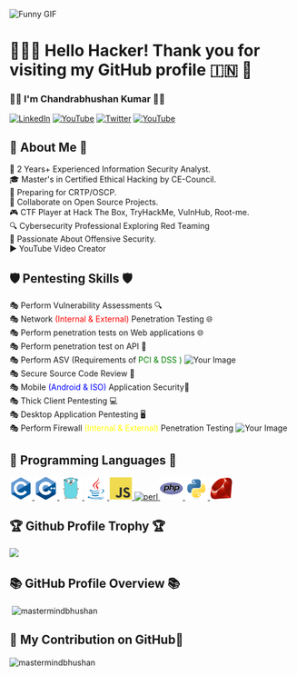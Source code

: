 ![Funny GIF](https://user-images.githubusercontent.com/74038190/229223263-cf2e4b07-2615-4f87-9c38-e37600f8381a.gif)

# 👨🏻‍💻 Hello Hacker! Thank you for visiting my GitHub profile 🇮🇳 🚩

### 👨‍🎓 I'm **Chandrabhushan Kumar** 👨‍🎓

<a href="https://www.linkedin.com/in/mastermindbhushan/" target="_blank"><img src="https://img.shields.io/badge/LinkedIn-%230077B5.svg?&style=flat-square&logo=linkedin&logoColor=white" alt="LinkedIn"></a>
[![YouTube](https://img.shields.io/badge/YouTube-%23FF0000.svg?&style=flat-square&logo=youtube&logoColor=white)](https://www.youtube.com/@MasterMindBhushan)
[![Twitter](https://img.shields.io/twitter/follow/bhushanstm2222?style=social)](https://twitter.com/bhushanstm2222/)
[![YouTube](https://img.shields.io/badge/YouTube-%23FF0000.svg?&style=flat-square&logo=youtube&logoColor=white)](https://www.youtube.com/@mastervlog22)


## 🙋 About Me 🙋
🔭 2 Years+ Experienced Information Security Analyst.  
🎓 Master's in Certified Ethical Hacking by CE-Council.  
🌱 Preparing for CRTP/OSCP.   
👯 Collaborate on Open Source Projects.      
🎮 CTF Player at Hack The Box, TryHackMe, VulnHub, Root-me.  
🔍 Cybersecurity Professional Exploring Red Teaming    
💂 Passionate About Offensive Security.   
▶️ YouTube Video Creator     

## 🛡️ Pentesting Skills 🛡️ 

🎭 Perform Vulnerability Assessments 🔍   
🎭 Network <span style="color:red">(Internal & External)</span> Penetration Testing 🌐      
🎭 Perform penetration tests on Web   applications 🌐    
🎭 Perform penetration test on API 📡    
🎭 Perform ASV (Requirements of <span style="color:green">PCI & DSS )</span> <img src="https://getlogovector.com/wp-content/uploads/2019/10/pci-dss-compliant-logo-vector.png" alt="Your Image" width="32" height="24">  
🎭 Secure Source Code Review 🔐    
🎭 Mobile <span style="color:blue">(Android & ISO) </span>Application Security📱   
🎭 Thick Client Pentesting 💻   
🎭 Desktop Application Pentesting 🖥️  
🎭 Perform Firewall <span style="color:yellow">(Internal & External)</span> Penetration Testing </span> <img src="https://icon2.cleanpng.com/20180519/ikr/kisspng-firewall-computer-icons-computer-network-clip-art-5b007791dd1517.0304465015267572659056.jpg" alt="Your Image" width="32" height="24">     


<h2 align="left"> 🥇<b> Programming Languages </b>🥇</h2>
<p align="left"> <a href="https://www.cprogramming.com/" target="_blank" rel="noreferrer"> <img src="https://raw.githubusercontent.com/devicons/devicon/master/icons/c/c-original.svg" alt="c" width="40" height="40"/> </a> <a href="https://www.w3schools.com/cpp/" target="_blank" rel="noreferrer"> <img src="https://raw.githubusercontent.com/devicons/devicon/master/icons/cplusplus/cplusplus-original.svg" alt="cplusplus" width="40" height="40"/> </a> <a href="https://golang.org" target="_blank" rel="noreferrer"> <img src="https://raw.githubusercontent.com/devicons/devicon/master/icons/go/go-original.svg" alt="go" width="40" height="40"/> </a> <a href="https://www.java.com" target="_blank" rel="noreferrer"> <img src="https://raw.githubusercontent.com/devicons/devicon/master/icons/java/java-original.svg" alt="java" width="40" height="40"/> </a> <a href="https://developer.mozilla.org/en-US/docs/Web/JavaScript" target="_blank" rel="noreferrer"> <img src="https://raw.githubusercontent.com/devicons/devicon/master/icons/javascript/javascript-original.svg" alt="javascript" width="40" height="40"/> </a> <a href="https://www.perl.org/" target="_blank" rel="noreferrer"> <img src="https://api.iconify.design/logos-perl.svg" alt="perl" width="40" height="40"/> </a> <a href="https://www.php.net" target="_blank" rel="noreferrer"> <img src="https://raw.githubusercontent.com/devicons/devicon/master/icons/php/php-original.svg" alt="php" width="40" height="40"/> </a> <a href="https://www.python.org" target="_blank" rel="noreferrer"> <img src="https://raw.githubusercontent.com/devicons/devicon/master/icons/python/python-original.svg" alt="python" width="40" height="40"/> </a> <a href="https://www.ruby-lang.org/en/" target="_blank" rel="noreferrer"> <img src="https://raw.githubusercontent.com/devicons/devicon/master/icons/ruby/ruby-original.svg" alt="ruby" width="40" height="40"/> </a> </p>  


## 🏆 **Github Profile Trophy** 🏆
<img src="https://github-profile-trophy.vercel.app/?username=MasterMindBhushan&theme=juicyfresh&no-bg=true" />

## 📚 **GitHub Profile Overview** 📚
<p>&nbsp;<img align="center" src="https://github-readme-stats.vercel.app/api?username=mastermindbhushan&show_icons=true&locale=en" alt="mastermindbhushan" /></p>

## 🤝 **My Contribution on GitHub**🤝
<p><img align="center" src="https://github-readme-streak-stats.herokuapp.com/?user=mastermindbhushan&" alt="mastermindbhushan" /></p>




